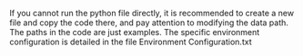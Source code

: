 If you cannot run the python file directly, it is recommended to create a new file and copy the code there, and pay attention to modifying the data path. The paths in the code are just examples.
The specific environment configuration is detailed in the file Environment Configuration.txt
